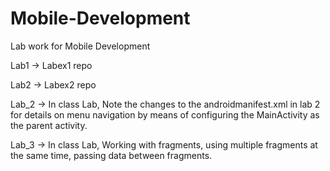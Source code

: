 # Mobile-Development
Lab work for Mobile Development

Lab1 -> Labex1 repo

Lab2 -> Labex2 repo


Lab_2 -> In class Lab, Note the changes to the androidmanifest.xml in lab 2 for details on menu navigation by means of configuring the MainActivity as the parent activity.

Lab_3 -> In class Lab, Working with fragments, using multiple fragments at the same time, passing data between fragments.
